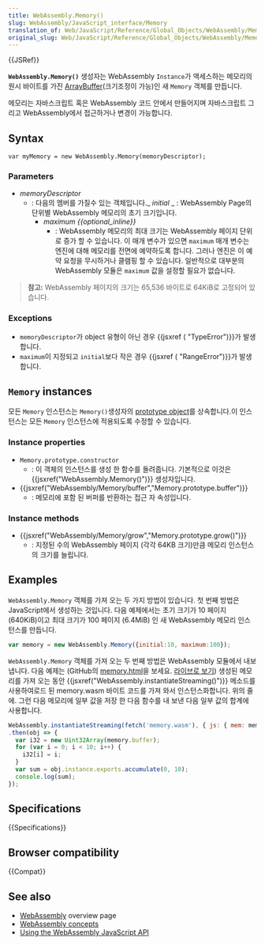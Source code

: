```yaml
---
title: WebAssembly.Memory()
slug: WebAssembly/JavaScript_interface/Memory
translation_of: Web/JavaScript/Reference/Global_Objects/WebAssembly/Memory
original_slug: Web/JavaScript/Reference/Global_Objects/WebAssembly/Memory
---
```

{{JSRef}}

**`WebAssembly.Memory()`** 생성자는 WebAssembly `Instance`가 액세스하는 메모리의 원시 바이트를 가진 [ArrayBuffer](/ko/docs/Web/JavaScript/Reference/Global_Objects/ArrayBuffer)(크기조정이 가능)인 새 `Memory` 객체를 만듭니다.

메모리는 자바스크립트 혹은 WebAssembly 코드 안에서 만들어지며 자바스크립트 그리고 WebAssembly에서 접근하거나 변경이 가능합니다.

## Syntax

    var myMemory = new WebAssembly.Memory(memoryDescriptor);

### Parameters

- _memoryDescriptor_
  - : 다음의 멤버를 가질수 있는 객체입니다._ *initial*
    _ : WebAssembly Page의 단위별 WebAssembly 메모리의 초기 크기입니다.
    - _maximum {{optional_inline}}_
      - : WebAssembly 메모리의 최대 크기는 WebAssembly 페이지 단위로 증가 할 수 있습니다. 이 매개 변수가 있으면 `maximum` 매개 변수는 엔진에 대해 메모리를 전면에 예약하도록 합니다. 그러나 엔진은 이 예약 요청을 무시하거나 클램핑 할 수 있습니다. 일반적으로 대부분의 WebAssembly 모듈은 `maximum` 값을 설정할 필요가 없습니다.

> **참고:** WebAssembly 페이지의 크기는 65,536 바이트로 64KiB로 고정되어 있습니다.

### Exceptions

- `memoryDescriptor`가 object 유형이 아닌 경우 {{jsxref ( "TypeError")}}가 발생합니다.
- `maximum`이 지정되고 `initial`보다 작은 경우 {{jsxref ( "RangeError")}}가 발생합니다.

## `Memory` instances

모든 `Memory` 인스턴스는 `Memory()`생성자의 [prototype object](/ko/docs/Web/JavaScript/Reference/Global_Objects/WebAssembly/Memory/prototype)를 상속합니다.이 인스턴스는 모든 `Memory` 인스턴스에 적용되도록 수정할 수 있습니다.

### Instance properties

- `Memory.prototype.constructor`
  - : 이 객체의 인스턴스를 생성 한 함수를 돌려줍니다. 기본적으로 이것은 {{jsxref("WebAssembly.Memory()")}} 생성자입니다.
- {{jsxref("WebAssembly/Memory/buffer","Memory.prototype.buffer")}}
  - : 메모리에 포함 된 버퍼를 반환하는 접근 자 속성입니다.

### Instance methods

- {{jsxref("WebAssembly/Memory/grow","Memory.prototype.grow()")}}
  - : 지정된 수의 WebAssembly 페이지 (각각 64KB 크기)만큼 메모리 인스턴스의 크기를 늘립니다.

## Examples

`WebAssembly.Memory` 객체를 가져 오는 두 가지 방법이 있습니다. 첫 번째 방법은 JavaScript에서 생성하는 것입니다. 다음 예제에서는 초기 크기가 10 페이지 (640KiB)이고 최대 크기가 100 페이지 (6.4MiB) 인 새 WebAssembly 메모리 인스턴스를 만듭니다.

```js
var memory = new WebAssembly.Memory({initial:10, maximum:100});
```

`WebAssembly.Memory` 객체를 가져 오는 두 번째 방법은 WebAssembly 모듈에서 내보냅니다. 다음 예제는 (GitHub의 [memory.html](https://github.com/mdn/webassembly-examples/blob/master/js-api-examples/memory.html)을 보세요. [라이브로 보기](https://mdn.github.io/webassembly-examples/js-api-examples/memory.html)) 생성된 메모리를 가져 오는 동안 {{jsxref("WebAssembly.instantiateStreaming()")}} 메소드를 사용하여로드 된 memory.wasm 바이트 코드를 가져 와서 인스턴스화합니다. 위의 줄에. 그런 다음 메모리에 일부 값을 저장 한 다음 함수를 내 보낸 다음 일부 값의 합계에 사용합니다.

```js
WebAssembly.instantiateStreaming(fetch('memory.wasm'), { js: { mem: memory } })
.then(obj => {
  var i32 = new Uint32Array(memory.buffer);
  for (var i = 0; i < 10; i++) {
    i32[i] = i;
  }
  var sum = obj.instance.exports.accumulate(0, 10);
  console.log(sum);
});
```

## Specifications

{{Specifications}}

## Browser compatibility

{{Compat}}

## See also

- [WebAssembly](/ko/docs/WebAssembly) overview page
- [WebAssembly concepts](/ko/docs/WebAssembly/Concepts)
- [Using the WebAssembly JavaScript API](/ko/docs/WebAssembly/Using_the_JavaScript_API)
